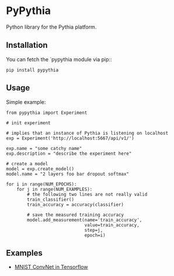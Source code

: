 # PyPythia
Python library for the Pythia platform.

## Installation
You can fetch the `pypythia module via pip::
```
pip install pypythia
```

## Usage

Simple example:

```
from pypythia import Experiment

# init experiment

# implies that an instance of Pythia is listening on localhost
exp = Experiment('http://localhost:5667/api/v1/')

exp.name = "some catchy name"
exp.description = "describe the experiment here"

# create a model
model = exp.create_model()
model.name = "2 layers foo bar dropout softmax"

for i in range(NUM_EPOCHS):
    for j in range(NUM_EXAMPLES):
        # the following two lines are not really valid
        train_classifier()
        train_accuracy = accuracy(classifier)

        # save the measured training accuracy
        model.add_measurement(name='train_accuracy',
                              value=train_accuracy,
                              step=j,
                              epoch=i)
```

## Examples
* [MNIST ConvNet in Tensorflow](https://github.com/ChristianSch/PyPythia/blob/master/examples/Tensorflow%20MNIST.ipynb)
